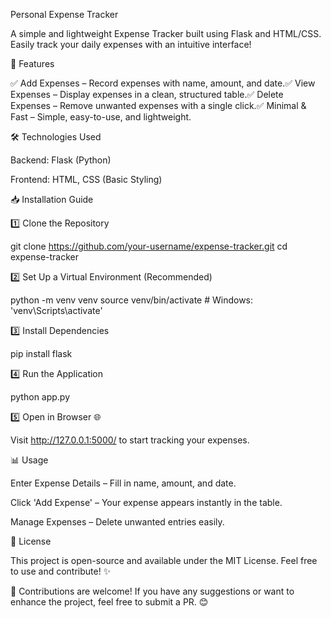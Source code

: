 Personal Expense Tracker

A simple and lightweight Expense Tracker built using Flask and HTML/CSS. Easily track your daily expenses with an intuitive interface!

🚀 Features

✅ Add Expenses – Record expenses with name, amount, and date.✅ View Expenses – Display expenses in a clean, structured table.✅ Delete Expenses – Remove unwanted expenses with a single click.✅ Minimal & Fast – Simple, easy-to-use, and lightweight.

🛠️ Technologies Used

Backend: Flask (Python)

Frontend: HTML, CSS (Basic Styling)

📥 Installation Guide

1️⃣ Clone the Repository

git clone https://github.com/your-username/expense-tracker.git
cd expense-tracker

2️⃣ Set Up a Virtual Environment (Recommended)

python -m venv venv
source venv/bin/activate  # Windows: 'venv\Scripts\activate'

3️⃣ Install Dependencies

pip install flask

4️⃣ Run the Application

python app.py

5️⃣ Open in Browser 🌐

Visit http://127.0.0.1:5000/ to start tracking your expenses.

📊 Usage

Enter Expense Details – Fill in name, amount, and date.

Click 'Add Expense' – Your expense appears instantly in the table.

Manage Expenses – Delete unwanted entries easily.

📜 License

This project is open-source and available under the MIT License. Feel free to use and contribute! ✨

🎯 Contributions are welcome! If you have any suggestions or want to enhance the project, feel free to submit a PR. 😊


